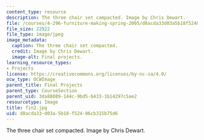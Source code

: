 ```yaml
---
content_type: resource
description: The three chair set compacted. Image by Chris Dewart.
file: /courses/4-296-furniture-making-spring-2005/d8acda33d03a5b18f52406cb315b75d6_fin2.jpg
file_size: 22922
file_type: image/jpeg
image_metadata:
  caption: The three chair set compacted.
  credit: Image by Chris Dewart.
  image-alt: Final projects.
learning_resource_types:
- Projects
license: https://creativecommons.org/licenses/by-nc-sa/4.0/
ocw_type: OCWImage
parent_title: Final Projects
parent_type: CourseSection
parent_uid: 3da88089-144c-9bd5-b433-1b14297c5ae2
resourcetype: Image
title: fin2.jpg
uid: d8acda33-d03a-5b18-f524-06cb315b75d6
---
```

The three chair set compacted. Image by Chris Dewart.
